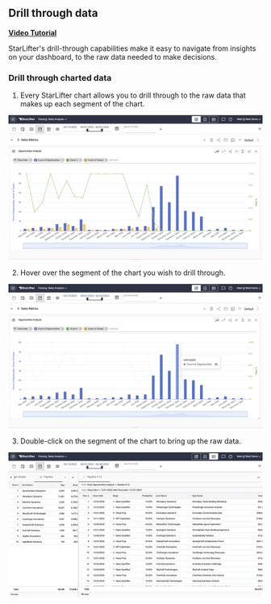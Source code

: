 ## Drill through data

[**Video Tutorial**](https://youtu.be/qFYNcpkTpJU?feature=shared)

StarLifter's drill-through capabilities make it easy to navigate from insights on your dashboard, to the raw data needed to make decisions.

### Drill through charted data
1. Every StarLifter chart allows you to drill through to the raw data that makes up each segment of the chart.

<img src="../assets/drillthrough_matt01.png"  style="width:800px" class="border"></img>

2. Hover over the segment of the chart you wish to drill through.

<img src="../assets/drillthrough_matt02.png"  style="width:800px" class="border"></img>

3. Double-click on the segment of the chart to bring up the raw data.

<img src="../assets/drillthrough_matt03.png"  style="width:800px" class="border"></img>
